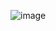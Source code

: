 ![image](https://github.com/pabloDYEL/ESTATICA-27/assets/116923433/d74f3ebb-1b85-4222-baae-8c80b5a1f123)
